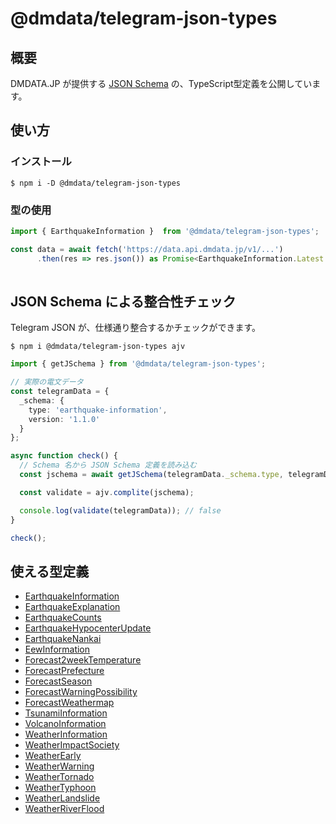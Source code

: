 # @dmdata/telegram-json-types

## 概要

DMDATA.JP が提供する [JSON Schema](https://dmdata.jp/doc/reference/conversion/json/) の、TypeScript型定義を公開しています。

## 使い方

### インストール

`$ npm i -D @dmdata/telegram-json-types`

### 型の使用

```typescript
import { EarthquakeInformation }  from '@dmdata/telegram-json-types';

const data = await fetch('https://data.api.dmdata.jp/v1/...')
      .then(res => res.json()) as Promise<EarthquakeInformation.Latest.Main>
      
```

## JSON Schema による整合性チェック

Telegram JSON が、仕様通り整合するかチェックができます。

`$ npm i @dmdata/telegram-json-types ajv`

```typescript
import { getJSchema } from '@dmdata/telegram-json-types';

// 実際の電文データ
const telegramData = {
  _schema: {
    type: 'earthquake-information',
    version: '1.1.0'
  }
};

async function check() {
  // Schema 名から JSON Schema 定義を読み込む 
  const jschema = await getJSchema(telegramData._schema.type, telegramData._schema.version);

  const validate = ajv.complite(jschema);

  console.log(validate(telegramData)); // false
}

check();
```

## 使える型定義

* [EarthquakeInformation](https://dmdata.jp/doc/reference/conversion/json/schema/earthquake-information)
* [EarthquakeExplanation](https://dmdata.jp/doc/reference/conversion/json/schema/earthquake-explantion)
* [EarthquakeCounts](https://dmdata.jp/doc/reference/conversion/json/schema/earthquake-counts)
* [EarthquakeHypocenterUpdate](https://dmdata.jp/doc/reference/conversion/json/schema/earthquake-hypocenter-update)
* [EarthquakeNankai](https://dmdata.jp/doc/reference/conversion/json/schema/earthquake-nankai)
* [EewInformation](https://dmdata.jp/doc/reference/conversion/json/schema/eew-information)
* [Forecast2weekTemperature](https://dmdata.jp/doc/reference/conversion/json/schema/forecast-2week-temperature)
* [ForecastPrefecture](https://dmdata.jp/doc/reference/conversion/json/schema/forecast-prefecture)
* [ForecastSeason](https://dmdata.jp/doc/reference/conversion/json/schema/forecast-season)
* [ForecastWarningPossibility](https://dmdata.jp/doc/reference/conversion/json/schema/forecast-warning-possibility)
* [ForecastWeathermap](https://dmdata.jp/doc/reference/conversion/json/schema/forecast-weathermap)
* [TsunamiInformation](https://dmdata.jp/doc/reference/conversion/json/schema/tsunami-information)
* [VolcanoInformation](https://dmdata.jp/doc/reference/conversion/json/schema/volcano-information)
* [WeatherInformation](https://dmdata.jp/doc/reference/conversion/json/schema/weather-information)
* [WeatherImpactSociety](https://dmdata.jp/doc/reference/conversion/json/schema/weather-impact-society)
* [WeatherEarly](https://dmdata.jp/doc/reference/conversion/json/schema/weather-early)
* [WeatherWarning](https://dmdata.jp/doc/reference/conversion/json/schema/weather-warning)
* [WeatherTornado](https://dmdata.jp/doc/reference/conversion/json/schema/weather-tornado)
* [WeatherTyphoon](https://dmdata.jp/doc/reference/conversion/json/schema/weather-typhoon)
* [WeatherLandslide](https://dmdata.jp/doc/reference/conversion/json/schema/weather-landslide)
* [WeatherRiverFlood](https://dmdata.jp/doc/reference/conversion/json/schema/weather-river-flood)
